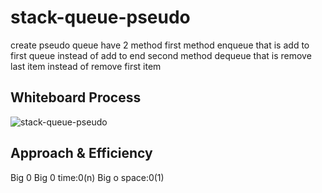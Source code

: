 # stack-queue-pseudo
create pseudo queue have 2 method first method enqueue that is add to  first queue instead of add to end second method dequeue that is remove last item instead of remove first item

## Whiteboard Process

![stack-queue-pseudo](2021-08-18)
## Approach & Efficiency

Big 0
Big 0 time:0(n)
Big o space:0(1)